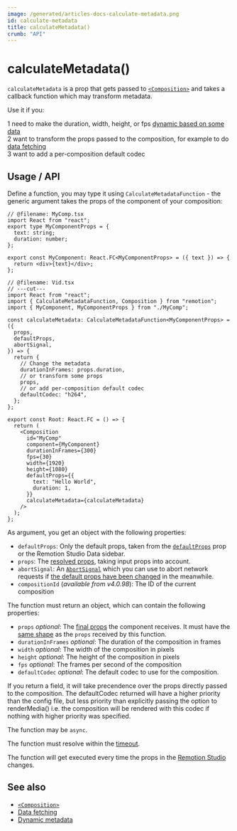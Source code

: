 ```yaml
---
image: /generated/articles-docs-calculate-metadata.png
id: calculate-metadata
title: calculateMetadata()
crumb: "API"
---
```


# calculateMetadata()<AvailableFrom v="4.0.0" />

`calculateMetadata` is a prop that gets passed to [`<Composition>`](/docs/composition) and takes a callback function which may transform metadata.

Use it if you:

<Step>1</Step> need to make the duration, width, height, or fps <a href="/docs/dynamic-metadata">dynamic based on some data</a><br/>
<Step>2</Step> want to transform the props passed to the composition, for example to do <a href="/docs/data-fetching">data fetching</a><br/>
<Step>3</Step> want to add a per-composition default codec

## Usage / API

Define a function, you may type it using `CalculateMetadataFunction` - the generic argument takes the props of the component of your composition:

```tsx twoslash title="src/Root.tsx"
// @filename: MyComp.tsx
import React from "react";
export type MyComponentProps = {
  text: string;
  duration: number;
};

export const MyComponent: React.FC<MyComponentProps> = ({ text }) => {
  return <div>{text}</div>;
};

// @filename: Vid.tsx
// ---cut---
import React from "react";
import { CalculateMetadataFunction, Composition } from "remotion";
import { MyComponent, MyComponentProps } from "./MyComp";

const calculateMetadata: CalculateMetadataFunction<MyComponentProps> = ({
  props,
  defaultProps,
  abortSignal,
}) => {
  return {
    // Change the metadata
    durationInFrames: props.duration,
    // or transform some props
    props,
    // or add per-composition default codec
    defaultCodec: "h264",
  };
};

export const Root: React.FC = () => {
  return (
    <Composition
      id="MyComp"
      component={MyComponent}
      durationInFrames={300}
      fps={30}
      width={1920}
      height={1080}
      defaultProps={{
        text: "Hello World",
        duration: 1,
      }}
      calculateMetadata={calculateMetadata}
    />
  );
};
```

As argument, you get an object with the following properties:

- `defaultProps`: Only the default props, taken from the [`defaultProps`](/docs/composition#defaultprops) prop or the Remotion Studio Data sidebar.
- `props`: The [resolved props](/docs/props-resolution), taking input props into account.
- `abortSignal`: An [`AbortSignal`](https://developer.mozilla.org/en-US/docs/Web/API/AbortSignal) which you can use to abort network requests if [the default props have been changed](/docs/data-fetching#aborting-stale-requests) in the meanwhile.
- `compositionId` (_available from v4.0.98_): The ID of the current composition

The function must return an object, which can contain the following properties:

- `props` _optional_: The [final props](/docs/props-resolution) the component receives. It must have the [same shape](/docs/data-fetching#usage) as the `props` received by this function.
- `durationInFrames` _optional_: The duration of the composition in frames
- `width` _optional_: The width of the composition in pixels
- `height` _optional_: The height of the composition in pixels
- `fps` _optional_: The frames per second of the composition
- `defaultCodec` _optional_: The default codec to use for the composition.

If you return a field, it will take precendence over the props directly passed to the composition. The defaultCodec returned will have a higher priority than the config file, but less priority than explicitly passing the option to renderMedia() i.e. the composition will be rendered with this codec if nothing with higher priority was specified.

The function may be `async`.

The function must resolve within the [timeout](/docs/delay-render#timeout).

The function will get executed every time the props in the [Remotion Studio](/docs/visual-editing) changes.

## See also

- [`<Composition>`](/docs/composition)
- [Data fetching](/docs/data-fetching)
- [Dynamic metadata](/docs/dynamic-metadata)
